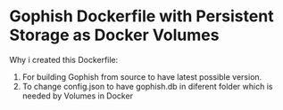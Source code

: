 # Gophish Dockerfile with Persistent Storage as Docker Volumes

Why i created this Dockerfile:
1. For building Gophish from source to have latest possible version.
2. To change config.json to have gophish.db in diferent folder which is needed by Volumes in Docker
